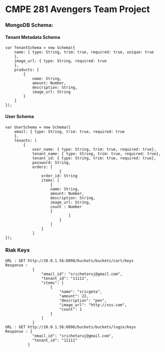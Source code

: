 # CMPE 281 Avengers Team Project


### MongoDB Schema: 

#### Tenant Metadata Schema

	var TenantSchema = new Schema({  
        name: { type: String, trim: true, required: true, unique: true  
        },  
        image_url: { type: String, required: true  
        },  
        products: [  
            {  
                name: String,              
                amount: Number,  
                description: String,  
                image_url: String  
            }  
        ]  
    });  



#### User Schema

    var UserSchema = new Schema({  
        email: { type: String, trim: true, required: true  
        },  
        tenants: [  
            {  
                user_name: { type: String, trim: true, required: true},  
                tenant_name: { type: String, trim: true, required: true},  
                tenant_id: { type: String, trim: true, required: true},    
                password: String,  
                orders: [  
                            {  
                    order_id: String
                    items: [  
                        {  
                        name: String,              
                        amount: Number,  
                        description: String,  
                        image_url: String,  
                        count : Number  
                        }  
                                ]  
                            }  
                        ]  
                    }  
                ]  
    });  


### Riak Keys

    URL : GET http://10.0.1.56:8098/buckets/buckets/cart/keys 
    Response :  
                {
                    "email_id": "srichetaruj@gmail.com",
                    "tenant_id": "11111",
                    "items": [
                        {
                            "name": "sricgeta",
                            "amount": 22,
                            "description": "pen",
                            "image_url": "http://sss.com",
                            "count": 1
                        }
                    ]
                }
    URL : GET http://10.0.1.56:8098/buckets/buckets/login/keys
    Response : {
                "email_id": "srichetaruj@gmail.com",
                "tenant_id": "11111"
              }
